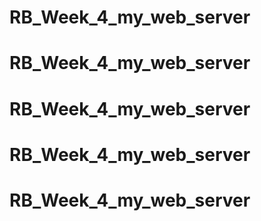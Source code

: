 # RB_Week_4_my_web_server
# RB_Week_4_my_web_server
# RB_Week_4_my_web_server
# RB_Week_4_my_web_server
# RB_Week_4_my_web_server
